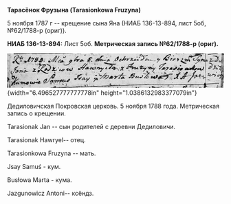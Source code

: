 **Тарасёнок Фрузына (Tarasionkowa Fruzyna)**

5 ноября 1787 г -- крещение сына Яна (НИАБ 136-13-894, лист 5об,
№62/1788-р (ориг)).

**НИАБ 136-13-894:** Лист 5об. **Метрическая запись №62/1788-р (ориг).**

![](./media/782a114476ac70758e93d347a1304781569aecd9.png){width="6.496527777777778in"
height="1.0386132983377079in"}

Дедиловичская Покровская церковь. 5 ноября 1788 года. Метрическая запись
о крещении.

Tarasionak Jan -- сын родителей с деревни Дедиловичи.

Tarasionak Hawryel-- отец.

Tarasionkowa Fruzyna -- мать.

Jsay Samuś - кум.

Busłowa Marta - кума.

Jazgunowicz Antoni-- ксёндз.
